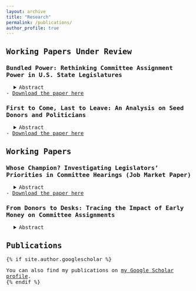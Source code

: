```yaml
---
layout: archive
title: "Research"
permalink: /publications/
author_profile: true
---
```

<span style="font-family: 'Lucida Console', monospace;">
  
## Working Papers Under Review
### Bundled Power: Rethinking Committee Assignment Power in U.S. State Legislatures
 <div style="margin-left: 20px;">
<details>
  <summary> Abstract </summary>
What does "committee assignment power" actually measure, and what kind of political influence does it represent? While prior work (e.g., Fouirnaies and Hall 2018) treats assignment authority as a discrete institutional lever, I argue it functions as a proxy for a broader bundle of leadership powers. Using state-by-state regressions, I show that the estimated effect of assignment power on campaign contributions is highly composition-sensitive, driven by a handful of states and influential legislators. Comparing models with and without the assignment indicator, I find that its explanatory weight shifts to leadership offices such as Speaker and Senate President, while the Committee on Committees chair fails to absorb it -- suggesting that the variable captures more than the act of assigning members. Linking to Anzia and Jackman’s (2013) coding of procedural powers, I show that assignment power co-moves most strongly with agenda and gatekeeping tools. These findings reframe assignment authority as part of a broader leadership package centered on agenda control.
</details>
   </div>
  - <a href="https://www.dropbox.com/scl/fi/h05rgmjfx8ka7cti3b1l8/chun_committees_nov.pdf?rlkey=uk2r8xhshvanmaj5308ili5ov&st=kpaglvvh&dl=0](https://www.dropbox.com/scl/fi/dfqn7yrz9qqhgui9120t3/Bundled_Influence_Version_2.pdf?rlkey=qtu4zi9fulevt3ha4zdl0xpmh&st=yr8cunq2&dl=0">Download the paper here</a>
  
### First to Come, Last to Leave: An Analysis on Seed Donors and Politicians 
  <div style="margin-left: 20px;">
<details>
  <summary> Abstract </summary>
 Who supports first-time candidates, and why? This paper investigates whether pre-primary donors—“seed interests”—are more loyal over time than “bandwagon
interests” who begin giving only after a candidate wins their first primary. Drawing on PAC donations to freshman cohorts in the 102nd to 115th Houses of Representatives, I examine three dimensions of donor loyalty: longevity (total duration of
support), durability (likelihood of exit), and resilience (likelihood of returning after a lapse). Using OLS and Cox proportional hazards models, I find that seed interests support legislators for more elections and are 13% less likely to stop donating, with the most durable relationships found among donors to open-seat primary winners. Transition models show that seed donors are also more likely to resume support after a lapse, particularly when defined narrowly as early donors to open-seat winners.
PAC-level analyses confirm these patterns, while highlighting that donor resilience is coordinated at the interest-group level. These findings suggest that early donations—especially in open-seat primaries—reflect deliberate, long-term investments in access and influence, with important implications for understanding strategic donor behavior and legislative representation.
</details>
    </div>
  - <a href="https://www.dropbox.com/scl/fi/h05rgmjfx8ka7cti3b1l8/chun_committees_nov.pdf?rlkey=uk2r8xhshvanmaj5308ili5ov&st=kpaglvvh&dl=0](https://www.dropbox.com/scl/fi/u9vvy1m1ap964dhzf2ovn/chun_whose_champion.pdf?rlkey=l29go1jndpy0x3mrdoyl4oq6n&st=i6wjs4bp&dl=0](https://www.dropbox.com/scl/fi/ap83dk2jjnbg8tb4rzifc/chun_first_to_come.pdf?rlkey=8jwtk3f9d5q1zaogesk5jv20e&st=talc7chm&dl=0">Download the paper here</a>

    
## Working Papers 
### Whose Champion? Investigating Legislators’ Priorities in Committee Hearings (Job Market Paper)
 <div style="margin-left: 20px;">
<details>
  <summary> Abstract </summary>
  Whose interests do legislators advocate for in lawmaking? The literature has extensively explored the incentives shaping legislators' behavior, with particular focus on the roles of donors and constituents. This study specifically examines the influence of early donors ("seed interests") on legislators' actions during committee hearings. By analyzing transcripts from committee hearings in the 107th to 117th sessions of the House of Representatives using supervised and semi-supervised topic models, and cross-validating the results with an AI assistant, I investigate whether legislators prioritize their seed interests over those of their constituents or largest donors, especially in relation to the electoral conditions under which these relationships were formed. The findings reveal that legislators are more likely to advocate for seed donors when they secured their seat through open-seat primaries followed by non-competitive general elections. In contrast, legislators show less consistent support for seed donors when elected through more competitive routes, where they are incentivized to appeal to the broader electorate. These results highlight a new type of interest group-legislator relationship that may help explain legislators' lawmaking behavior.
</details>
       </div>
  - <a href="https://www.dropbox.com/scl/fi/h05rgmjfx8ka7cti3b1l8/chun_committees_nov.pdf?rlkey=uk2r8xhshvanmaj5308ili5ov&st=kpaglvvh&dl=0](https://www.dropbox.com/scl/fi/u9vvy1m1ap964dhzf2ovn/chun_whose_champion.pdf?rlkey=l29go1jndpy0x3mrdoyl4oq6n&st=i6wjs4bp&dl=0">Download the paper here</a>
  
### From Donors to Desks: Tracing the Impact of Early Money on Committee Assignments
 <div style="margin-left: 20px;">
<details>
  <summary> Abstract </summary>
 I look at whether legislators try to sit in committees whose jurisdictions is related to their seed donors’ interests. I define committee jurisdiction in two ways: (1) by examining donations to committee members in the past election cycle and (2) by identifying where bills on specific policy interests were assigned from the floor. To test whether legislators join committees aligned with their seed donors’ interests, I analyze the match rates between MCs’ seed donor interests and committee affiliations over their careers. I also run a survival model, treating placement on a seed interest-related committee as an event, and compare the time it takes for MCs to join a seed donor interest committee versus a bandwagon interest committee. I find that most legislators secure a position on a seed donor-related committee by their fourth cycle, with Republicans doing so earlier and at a higher rate than Democrats.
</details>
    </div>


## Publications
{% if site.author.googlescholar %}
  <div class="wordwrap">You can also find my publications on <a href="{{site.author.googlescholar}}">my Google Scholar profile</a>.</div>
{% endif %}
